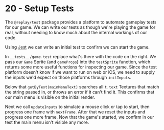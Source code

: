 # 20 - Setup Tests

The `@replay/test` package provides a platform to automate gameplay tests for our game. We can write our tests as though we're playing the game for real, without needing to know much about the internal workings of our code.

Using [Jest](https://jestjs.io/) we can write an initial test to confirm we can start the game.

In `__tests__/game.test` replace what's there with the code on the right. We pass our `Game` Sprite (and `gameProps`) into the `testSprite` function, which returns some more useful functions for inspecting our game. Since the test platform doesn't know if we want to run on web or iOS, we need to supply the inputs we'd expect on those platforms through `initInputs`.

Below that `getByText(mainMenuText)` searches all `t.text` Textures that match the string passed in, or throws an error if it can't find it. This confirms that our main menu is visible on the initial render.

Next we call `updateInputs` to simulate a mouse click or tap to start, then progress one frame with `nextFrame`. After that we reset the inputs and progress one more frame. Now that the game's started, we confirm in our test the main menu isn't visible any more.

